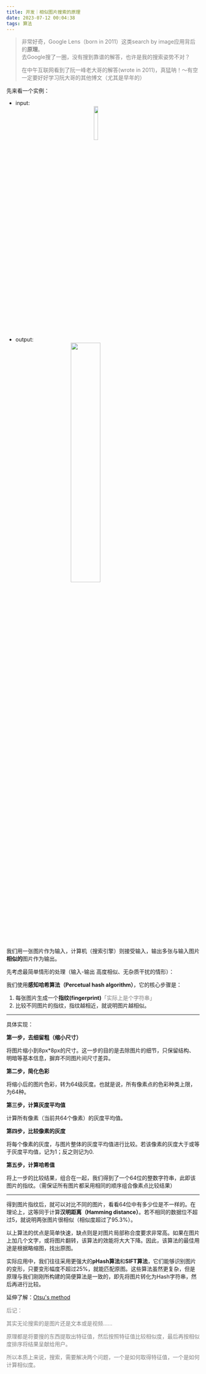 ```yaml
---
title: 开发｜相似图片搜索的原理
date: 2023-07-12 00:04:38
tags: 算法
---
```

> <font color="gray">非常好奇，Google Lens（born in 2011）这类search by image应用背后的**原理**。  
> 去Google搜了一圈，没有搜到靠谱的解答，也许是我的搜索姿势不对？
>   
> 在中午互联网看到了阮一峰老大哥的解答(wrote in 2011)，真猛呐！～有空一定要好好学习阮大哥的其他博文（尤其是早年的）</font>  

先来看一个实例：  
- input:  <a href="https://www.ruanyifeng.com/blogimg/asset/201107/bg2011072103.jpg"><img src="https://www.ruanyifeng.com/blogimg/asset/201107/bg2011072103.jpg" width=15% height=15% style="display:block;margin:0 auto;"></a>

- output: <a href="https://www.ruanyifeng.com/blogimg/asset/201107/bg2011072104.jpg"><img src="https://www.ruanyifeng.com/blogimg/asset/201107/bg2011072104.jpg" width=40% height=40% style="display:block;margin:0 auto"></a>


我们用一张图片作为输入，计算机（搜索引擎）则接受输入，输出多张与输入图片**相似的**图片作为输出。  

先考虑最简单情形的处理（输入-输出 高度相似、无杂质干扰的情形）：  

我们使用**感知哈希算法（Percetual hash algorithm）**，它的核心步骤是：  
1. 每张图片生成一个**指纹(fingerprint)**<font color=gray>「实际上是个字符串」</font>
2. 比较不同图片的指纹，指纹越相近，就说明图片越相似。

----

具体实现：

**第一步，去细留粗（缩小尺寸）** 

将图片缩小到8px*8px的尺寸。这一步的目的是去除图片的细节，只保留结构、明暗等基本信息，摒弃不同图片间尺寸差异。

**第二步，简化色彩**

将缩小后的图片色彩，转为64级灰度。也就是说，所有像素点的色彩种类上限，为64种。

**第三步，计算灰度平均值**

计算所有像素（当前共64个像素）的灰度平均值。

**第四步，比较像素的灰度**

将每个像素的灰度，与图片整体的灰度平均值进行比较。若该像素的灰度大于或等于灰度平均值，记为1；反之则记为0.

**第五步，计算哈希值**

将上一步的比较结果，组合在一起，我们得到了一个64位的整数字符串，此即该图片的指纹。（需保证所有图片都采用相同的顺序组合像素点比较结果）

----

得到图片指纹后，就可以对比不同的图片，看看64位中有多少位是不一样的。在理论上，这等同于计算**汉明距离（Hamming distance）**。若不相同的数据位不超过5，就说明两张图片很相似（相似度超过了95.3%）。

以上算法的优点是简单快速，缺点则是对图片局部称合度要求非常高。如果在图片上加几个文字，或将图片翻转，该算法的效能将大大下降。因此，该算法的最佳用途是根据略缩图，找出原图。

实际应用中，我们往往采用更强大的**pHash算法**和**SIFT算法**，它们能够识别图片的变形，只要变形幅度不超过25%，就能匹配原图。这些算法虽然更复杂，但是原理与我们刚刚所构建的简便算法是一致的，即先将图片转化为Hash字符串，然后再进行比较。

延伸了解：<a href="https://en.wikipedia.org/wiki/Otsu%27s_method">Otsu's method</a>

<font color=gray>
后记：

其实无论搜索的是图片还是文本或是视频......

原理都是将要搜的东西提取出特征值，然后按照特征值比较相似度，最后再按相似度排序将结果呈献给用户。

所以本质上来说，搜索，需要解决两个问题，一个是如何取得特征值，一个是如何计算相似度。
</font>